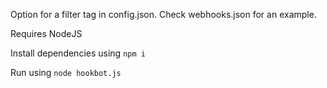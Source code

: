Option for a filter tag in config.json. Check webhooks.json for an example.

Requires NodeJS

Install dependencies using `npm i`

Run using `node hookbot.js`
